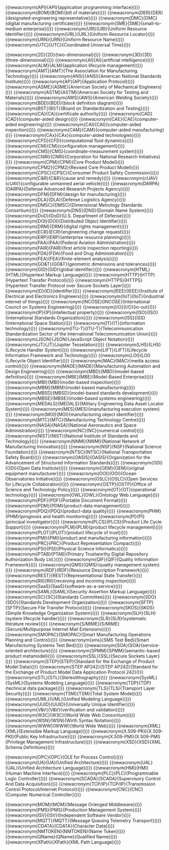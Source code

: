 
{{newacronym{API}{API}{application programming interface}()}}
{{newacronym{BOM}{BOM}{bill of materials}()}}
{{newacronym{DER}{DER}{designated-engineering representative}()}}
{{newacronym{DMC}{DMC}{digital manufacturing certificate}()}}
{{newacronym{SME}{SME}{small-to-medium enterprise}()}}
{{newacronym{URI}{URI}{Uniform Resource Identifier}()}}
{{newacronym{URL}{URL}{Uniform Resource Locator}()}}
{{newacronym{URN}{URN}{Uniform Resource Name}()}}
{{newacronym{UTC}{UTC}{Coordinated Universal Time}()}}


{{newacronym{2D}{2D}{two-dimensional}()}}
{{newacronym{3D}{3D}{three-dimensional}()}}
{{newacronym{AI}{AI}{artificial intelligence}()}}
{{newacronym{ALM}{ALM}{application lifecycle management}()}}
{{newacronym{AMT}{AMT}{The Association for Manufacturing Technology}()}}
{{newacronym{ANSI}{ANSI}{American National Standards Institute}()}}
{{newacronym{AP}{AP}{Application Protocol}()}}
{{newacronym{ASME}{ASME}{American Society of Mechanical Engineers}()}}
{{newacronym{ASTM}{ASTM}{American Society for Testing and Materials}()}}
{{newacronym{AWS}{AWS}{American Welding Society}()}}
{{newacronym{BDD}{BDD}{block definition diagram}()}}
{{newacronym{BST}{BST}{Board on Standardization and Testing}()}}
{{newacronym{CA}{CA}{certificate authority}()}}
{{newacronym{CAD}{CAD}{computer-aided design}()}}
{{newacronym{CAE}{CAE}{computer-aided engineering}()}}
{{newacronym{CAI}{CAI}{computer-aided inspection}()}}
{{newacronym{CAM}{CAM}{computer-aided manufacturing}()}}
{{newacronym{CAx}{CAx}{computer-aided technologies}()}}
{{newacronym{CFD}{CFD}{computational fluid dynamics}()}}
{{newacronym{CM}{CM}{configuration management}()}}
{{newacronym{CMS}{CMS}{coordinate-measurement system}()}}
{{newacronym{CNRI}{CNRI}{Corporation for National Research Initiatives}()}}
{{newacronym{CPM}{CPM}{Core Product Model}()}}
{{newacronym{CPM2}{CPM2}{Revised Core Product Model}()}}
{{newacronym{CPSC}{CPSC}{Consumer Product Safety Commission}()}}
{{newacronym{C&R}{C\&R}{cause and remedy}()}}
{{newacronym{cUAV}{cUAV}{configurable unmanned aerial vehicle}()}}
{{newacronym{DARPA}{DARPA}{Defense Advanced Research Projects Agency}()}}
{{newacronym{DFM}{DFM}{design for manufacturing}()}}
{{newacronym{DLA}{DLA}{Defense Logistics Agency}()}}
{{newacronym{DMSC}{DMSC}{Dimensional Metrology Standards Consortium}()}}
{{newacronym{DNS}{DNS}{Domain Name System}()}}
{{newacronym{DoD}{DoD}{U.S. Department of Defense}()}}
{{newacronym{DOI}{DOI}{Distributed Object Identifier}()}}
{{newacronym{DRM}{DRM}{digital rights management}()}}
{{newacronym{ECR}{ECR}{engineering change request}()}}
{{newacronym{ERP}{ERP}{enterprise resource planning}()}}
{{newacronym{FAA}{FAA}{Federal Aviation Administration}()}}
{{newacronym{FAIR}{FAIR}{first article inspection reporting}()}}
{{newacronym{FDA}{FDA}{Food and Drug Administration}()}}
{{newacronym{FEA}{FEA}{finite-element analysis}()}}
{{newacronym{GD&T}{GD\&T}{geometric dimensions and tolerances}()}}
{{newacronym{GID}{GID}{global identifier}()}}
{{newacronym{HTML}{HTML}{Hypertext Markup Language}()}}
{{newacronym{HTTP}{HTTP}{Hypertext Transfer Protocol}()}}
{{newacronym{HTTPS}{HTTPS}{Hypertext Transfer Protocol over Secure Sockets Layer}()}}
{{newacronym{ID}{ID}{identifier}()}}
{{newacronym{IEEE}{IEEE}{Institute of Electrical and Electronics Engineers}()}}
{{newacronym{IIoT}{IIoT}{industrial internet of things}()}}
{{newacronym{INCOSE}{INCOSE}{International Council on Systems Engineering}()}}
{{newacronym{I/O}{I/O}{in-out}()}}
{{newacronym{IP}{IP}{intellectual property}()}}
{{newacronym{ISO}{ISO}{International Standards Organization}()}}
{{newacronym{ISS}{ISS}{International Space Station}()}}
{{newacronym{IT}{IT}{information technology}()}}
{{newacronym{ITU-T}{ITU-T}{Telecommunication Standardization Sector of the International Telecommunication Union}()}}
{{newacronym{JSON}{JSON}{JavaScript Object Notation}()}}
{{newacronym{JT}{JT}{Jupiter Tesselation}()}}
{{newacronym{LHS}{LHS}{Lifecycle Handler System}()}}
{{newacronym{LIFT}{LIFT}{Lifecycle Information Framework and Technology}()}}
{{newacronym{LOI}{LOI}{Lifecycle Object Identifier}()}}
{{newacronym{MAC}{MAC}{media access control}()}}
{{newacronym{MADE}{MADE}{Manufacturing Automation and Design Engineering}()}}
{{newacronym{MBD}{MBD}{model-based definition}()}}
{{newacronym{MBE}{MBE}{Model-Based Enterprise}()}}
{{newacronym{MBI}{MBI}{model-based inspection}()}}
{{newacronym{MBM}{MBM}{model-based manufacturing}()}}
{{newacronym{MBSD}{MBSD}{model-based standards development}()}}
{{newacronym{MBSE}{MBSE}{model-based systems engineering}()}}
{{newacronym{MEDALS}{MEDALS}{Military Engineering Data Asset Locator System}()}}
{{newacronym{MES}{MES}{manufacturing execution system}()}}
{{newacronym{MOI}{MOI}{manufacturing object identifier}()}}
{{newacronym{MTC}{MTC}{Manufacturing Technology Centre}()}}
{{newacronym{NASA}{NASA}{National Aeronautics and Space Administration}()}}
{{newacronym{NC}{NC}{numerical control}()}}
{{newacronym{NIST}{NIST}{National Institute of Standards and Technology}()}}
{{newacronym{NNMI}{NNMI}{National Network of Manufacturing Innovation}()}}
{{newacronym{NSF}{NSF}{National Science Foundation}()}}
{{newacronym{NTSC}{NTSC}{National Transportation Safety Board}()}}
{{newacronym{OASIS}{OASIS}{Organization for the Advancement of Structured Information Standards}()}}
{{newacronym{ODI}{ODI}{Open Data Institute}()}}
{{newacronym{OEM}{OEM}{original equipment manufacturer}()}}
{{newacronym{OOI}{OOI}{Ocean Observatories Initiative}()}}
{{newacronym{OSLC}{OSLC}{Open Services for Lifecycle Collaboration}()}}
{{newacronym{OSTP}{OSTP}{Office of Science and Technology Policy}()}}
{{newacronym{OT}{OT}{operational technology}()}}
{{newacronym{OWL}{OWL}{Ontology Web Language}()}}
{{newacronym{PDF}{PDF}{Portable Document Format}()}}
{{newacronym{PDM}{PDM}{product-data management}()}}
{{newacronym{PDQ}{PDQ}{product-data quality}()}}
{{newacronym{PHM}{PHM}{prognosis and health monitoring}()}}
{{newacronym{PI}{PI}{principal investigator}()}}
{{newacronym{PLCS}{PLCS}{Product Life Cycle Support}()}}
{{newacronym{PLM}{PLM}{product lifecycle management}()}}
{{newacronym{PLOT}{PLOT}{product lifecycle of trust}()}}
{{newacronym{PMI}{PMI}{product and manufacturing information}()}}
{{newacronym{PRC}{PRC}{Product Representation Compact}()}}
{{newacronym{PSI}{PSI}{Physical Science Informatics}()}}
{{newacronym{PTAB}{PTAB}{Primary Trustworthy Digital Repository Authorization Body Ltd.}()}}
{{newacronym{QIF}{QIF}{Quality Information Framework}()}}
{{newacronym{QMS}{QMS}{quality management system}()}}
{{newacronym{RDF}{RDF}{Resource Description Framework}()}}
{{newacronym{REST}{REST}{Representational State Transfer}()}}
{{newacronym{RII}{RII}{receiving and incoming inspection}()}}
{{newacronym{SaaS}{SaaS}{software-as-a-service}()}}
{{newacronym{SAML}{SAML}{Security Assertion Markup Language}()}}
{{newacronym{SC}{SC}{Standards Committee}()}}
{{newacronym{SDO}{SDO}{Standards Development Organization}()}}
{{newacronym{SFTP}{SFTP}{Secure File Transfer Protocol}()}}
{{newacronym{SKOS}{SKOS}{Simple Knowledge Organization System}()}}
{{newacronym{SLH}{SLH}{system lifecycle handler}()}}
{{newacronym{SLR}{SLR}{systematic literature review}()}}
{{newacronym{S/MIME}{S/MIME}{Secure/Multipurpose Internet Mail Extensions}()}}
{{newacronym{SMOPAC}{SMOPAC}{Smart Manufacturing Operations Planning and Control}()}}
{{newacronym{sms}{SMS Test Bed}{Smart Manufacturing Systems Test Bed}()}}
{{newacronym{SOA}{SOA}{service-oriented architecture}()}}
{{newacronym{SPMM}{SPMM}{semantic-based product metamodel}()}}
{{newacronym{SSL}{SSL}{Secure Sockets Layer}()}}
{{newacronym{STEP}{STEP}{Standard for the Exchange of Product Model Data}()}}
{{newacronym{STEP AP242}{STEP AP242}{Standard for the Exchange of Product Model Data Application Protocol 242}()}}
{{newacronym{STL}{STL}{Stereolithography}()}}
{{newacronym{SysML}{SysML}{Systems Modeling Language}()}}
{{newacronym{TDP}{TDP}{technical data package}()}}
{{newacronym{TLS}{TLS}{Transport Layer Security}()}}
{{newacronym{TSM}{TSM}{Total System Model}()}}
{{newacronym{UML}{UML}{Unified Modeling Language}()}}
{{newacronym{UUID}{UUID}{Universally Unique Identifier}()}}
{{newacronym{V&V}{V\&V}{verification and validation}()}}
{{newacronym{W3C}{W3C}{World Wide Web Consortium}()}}
{{newacronym{WSN}{WSN}{Wirth Syntax Notation}()}}
{{newacronym{WWW}{WWW}{World Wide Web}()}}
{{newacronym{XML}{XML}{Extensible Markup Language}()}}
{{newacronym{X.509-PKI}{X.509-PKI}{Public Key Infrastructure}()}}
{{newacronym{X.509-PMI}{X.509-PMI}{Privilege Management Infrastructure}()}}
{{newacronym{XSD}{XSD}{XML Schema Definitions}()}}

{{newacronym{OPC}{OPC}{OLE for Process Control}()}}
{{newacronym{UA}{UA}{Unified Architecture}()}}
{{newacronym{UAL}{UAL}{Unified Architecture Language}()}}
{{newacronym{HMI}{HMI}{Human Machine Interface}()}}
{{newacronym{PLC}{PLC}{Programmable Logic Controller}()}}
{{newacronym{SCADA}{SCADA}{Supervisory Control And Data Acquisition}()}}
{{newacronym{TCP/IP}{TCP/IP}{Transmission Control Protocol/Internet Protocol}()}}
{{newacronym{CNC}{CNC}{Computer Numerical Controller}()}}


{{newacronym{MOM}{MOM}{Message Orienged Middleware}()}}
{{newacronym{PMS}{PMS}{Production Management System}()}}
{{newacronym{ISV}{ISV}{Independent Software Vendor}()}}
{{newacronym{MQTT}{MQTT}{Message Queuing Telemetry Transport}()}}
{{newacronym{CDATA}{CDATA}{Character Data}()}}
{{newacronym{NMTOKEN}{NMTOKEN}{Name Token}()}}
{{newacronym{QName}{QName}{Qualified Name}()}}
{{newacronym{XPath}{XPath}{XML Path Language}()}}
